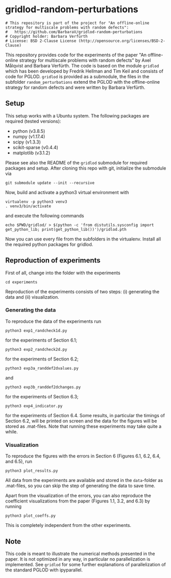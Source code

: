 # gridlod-random-perturbations

```
# This repository is part of the project for "An offline-online strategy for multiscale problems with random defects":
#   https://github.com/BarbaraV/gridlod-random-perturbations
# Copyright holder: Barbara Verfürth 
# License: BSD 2-Clause License (http://opensource.org/licenses/BSD-2-Clause)
```

This repository provides code for the experiments of the paper "An offline-online strategy for multiscale problems with random defects" by Axel Målqvist and Barbara Verfürth. The code is based on the module `gridlod`  which has been developed by Fredrik Hellman and Tim Keil and consists of code for PGLOD.  `gridlod` is  provided as a submodule, the files in the subfolder `random_perturbations` extend the PGLOD with the offline-online strategy for random defects and were written by Barbara Verfürth.

## Setup

This setup works with a Ubuntu system. The following packages are required (tested versions):
 - python (v3.8.5)
 - numpy (v1.17.4)
 - scipy (v1.3.3)
 - scikit-sparse (v0.4.4)
 - matplotlib (v3.1.2)
 
Please see also the README of the `gridlod` submodule for required packages and setup.
After cloning this repo with git, initialize the submodule via

```
git submodule update --init --recursive
```

Now, build and activate a python3 virtual environment with

```
virtualenv -p python3 venv3
. venv3/bin/activate
```

and execute the following commands

```
echo $PWD/gridlod/ > $(python -c 'from distutils.sysconfig import get_python_lib; print(get_python_lib())')/gridlod.pth
```
Now you can use every file from the subfolders in the virtualenv. Install all the required python packages for gridlod. 

## Reproduction of experiments

First of all, change into the folder with the experiments

```
cd experiments
```

Reproduction of the experiments consists of two steps: (i) generating the data and (ii) visualization.

### Generating the data
To reproduce the data of the experiments run

```
python3 exp1_randcheck1d.py
```
for the experiments of Section 6.1;

```
python3 exp2_randcheck2d.py
```
for the experiments of Section 6.2;

```
python3 exp3a_randdef2dvalues.py
```
and
```
python3 exp3b_randdef2dchanges.py
```
for the experiments of Section 6.3;

```
python3 exp4_indicator.py
```
for the experiments of Section 6.4.
Some results, in particular the timings of Section 6.2, will be printed on screen and the data for the figures will be stored as .mat-files.
Note that running these experiments may take quite a while.

### Visualization
To reproduce the figures with the errors in Section 6 (Figures 6.1, 6.2, 6.4, and 6.5), run

```
python3 plot_results.py
```

All data from the experiments are available and stored in the `data`-folder as .mat-files, so you can skip the step of generating the data to save time.

Apart from the visualization of the errors, you can also reproduce the coefficient visualizations from the paper (Figures 1.1, 3.2, and 6.3) by running
```
python3 plot_coeffs.py
```
This is completely independent from the other experiments.

## Note

This code is meant to illustrate the numerical methods presented in the paper. It is not optimized in any way, in particular no parallelization is implemented. See `gridlod` for some further explanations of parallelization of the standard PGLOD with ipyparallel. 
